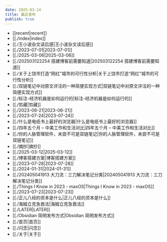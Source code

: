 ```yaml
---
date: 2025-03-14
title: 最近发布
publish: true
---
```

  
- [[recent|recent]]  
- [[./index|index]]  
- [[./王小波杂文读后感|王小波杂文读后感]]  
- [[./2023-07-01|2023-07-01]]  
- [[./2025-03-06|2025-03-06]]  
- [[./202503122254 搭建博客前需要知道|202503122254 搭建博客前需要知道]]  
- [[./关于上饶市打造“网红”城市的可行性分析|关于上饶市打造“网红”城市的可行性分析]]  
- [[./双链笔记中对原文评注的一种简便实现方式|双链笔记中对原文评注的一种简便实现方式]]  
- [[./标注-经济机器是如何运行的|标注-经济机器是如何运行的]]  
- [[./剪藏|剪藏]]  
- [[./2023-06-21|2023-06-21]]  
- [[./2023-07-24|2023-07-24]]  
- [[./什么是电纸书上最好的浏览器|什么是电纸书上最好的浏览器]]  
- [[./四年五个月 – 中美工作和生活对比|四年五个月 – 中美工作和生活对比]]  
- [[./你的人脉管理软件，未尝不可是双链笔记|你的人脉管理软件，未尝不可是双链笔记]]  
- [[./摘抄|摘抄]]  
- [[./2025-03-12|2025-03-12]]  
- [[./博客搭建方案|博客搭建方案]]  
- [[./2023-07-28|2023-07-28]]  
- [[./2024-01-31|2024-01-31]]  
- [[./202405041913 大刀流：三刀解决笔记分类|202405041913 大刀流：三刀解决笔记分类]]  
- [[./Things I Know in 2023 - maxOS|Things I Know in 2023 - maxOS]]  
- [[./2023-07-23|2023-07-23]]  
- [[./正儿八经的资本是什么|正儿八经的资本是什么]]  
- [[./海姆立克急救法|海姆立克急救法]]  
- [[./LATER|LATER]]  
- [[./Obsidian 简明发布方式|Obsidian 简明发布方式]]  
- [[./首页|首页]]  
- [[./闪念|闪念]]  
- [[./关于|关于]]  

